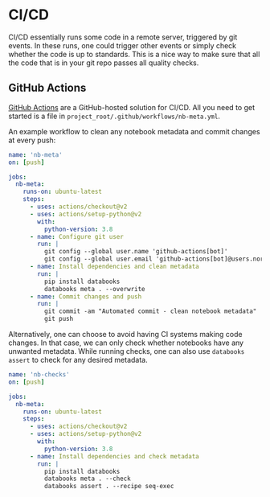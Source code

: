 # CI/CD

CI/CD essentially runs some code in a remote server, triggered by git events. In these
runs, one could trigger other events or simply check whether the code is up to standards.
This is a nice way to make sure that all the code that is in your git repo passes all
quality checks.

## GitHub Actions

[GitHub Actions](https://github.com/features/actions) are a GitHub-hosted solution for
CI/CD. All you need to get started is a file in `project_root/.github/workflows/nb-meta.yml`.

An example workflow to clean any notebook metadata and commit changes at every push:

```yml
name: 'nb-meta'
on: [push]

jobs:
  nb-meta:
    runs-on: ubuntu-latest
    steps:
      - uses: actions/checkout@v2
      - uses: actions/setup-python@v2
        with:
          python-version: 3.8
      - name: Configure git user
        run: |
          git config --global user.name 'github-actions[bot]'
          git config --global user.email 'github-actions[bot]@users.noreply.github.com'
      - name: Install dependencies and clean metadata
        run: |
          pip install databooks
          databooks meta . --overwrite
      - name: Commit changes and push
        run: |
          git commit -am "Automated commit - clean notebook metadata"
          git push
```

Alternatively, one can choose to avoid having CI systems making code changes. In that
case, we can only check whether notebooks have any unwanted metadata. While running
checks, one can also use `databooks assert` to check for any desired metadata.

```yml
name: 'nb-checks'
on: [push]

jobs:
  nb-meta:
    runs-on: ubuntu-latest
    steps:
      - uses: actions/checkout@v2
      - uses: actions/setup-python@v2
        with:
          python-version: 3.8
      - name: Install dependencies and check metadata
        run: |
          pip install databooks
          databooks meta . --check
          databooks assert . --recipe seq-exec
```
